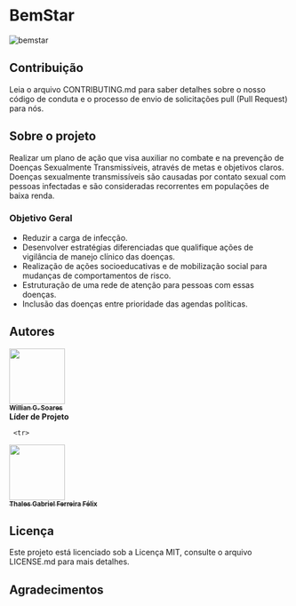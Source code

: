 # BemStar

![bemstar](https://user-images.githubusercontent.com/89430965/137225552-6685f72f-af3a-4597-be75-5c227ad47d2f.png)


## Contribuição
Leia o arquivo CONTRIBUTING.md para saber detalhes sobre o nosso código de conduta e o processo de envio de solicitações pull (Pull Request) para nós.

## Sobre o projeto
Realizar um plano de ação que visa auxiliar no combate e na prevenção de Doenças Sexualmente Transmissíveis, através de metas e objetivos claros.
Doenças sexualmente transmissíveis são causadas por contato sexual com pessoas infectadas e são consideradas recorrentes em populações de baixa renda.

### Objetivo Geral 
- Reduzir a carga de infecção.
- Desenvolver estratégias diferenciadas que qualifique ações de vigilância de manejo clínico das doenças.
- Realização de ações socioeducativas e de mobilização social para mudanças de comportamentos de risco.
- Estruturação de uma rede de atenção para pessoas com essas doenças. 
- Inclusão das doenças entre prioridade das agendas políticas.

## Autores
<!-- ALL-CONTRIBUTORS-LIST:START - Do not remove or modify this section -->
<!-- prettier-ignore-start -->
<!-- markdownlint-disable -->
<table>
  <tr>
   <a href="https://github.com/WillianGomesSoares"><img src="https://avatars.githubusercontent.com/u/89430965?v=4" width="100px;" alt=""/><br /><sub><b>Willian G. Soares </b></sub></a><br /> <b>Líder de Projeto </b>
    
     <tr>
   <a href="https://github.com/thalesgfelix
"><img src="https://avatars.githubusercontent.com/u/90735076?s=400&u=61057541b0015aa3c793d7c069540724c23b73d0&v=4
" width="100px;" alt=""/><br /><sub><b>Thales Gabriel Ferreira Félix </b></sub></a><br />
      

      
<!-- markdownlint-restore -->
<!-- prettier-ignore-end -->
<!-- ALL-CONTRIBUTORS-LIST:END -->

## Licença
    
Este projeto está licenciado sob a Licença MIT, consulte o arquivo LICENSE.md para mais detalhes.

## Agradecimentos
    

